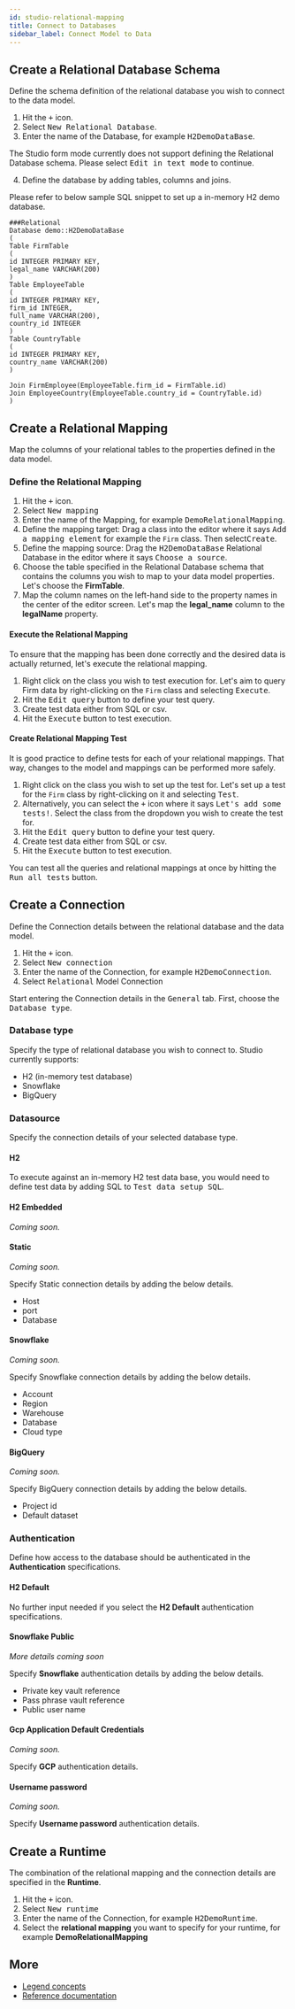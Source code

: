 ```yaml
---
id: studio-relational-mapping
title: Connect to Databases
sidebar_label: Connect Model to Data
---
```


## Create a Relational Database Schema

Define the schema definition of the relational database you wish to connect to the data model.

1. Hit the <kbd>+</kbd> icon.
2. Select <kbd>New Relational Database</kbd>.
3. Enter the name of the Database, for example <kbd>H2DemoDataBase</kbd>.

The Studio form mode currently does not support defining the Relational Database schema. Please select <kbd>Edit in text mode</kbd> to continue.

4. Define the database by adding tables, columns and joins.

Please refer to below sample SQL snippet to set up a in-memory H2 demo database.

```
###Relational
Database demo::H2DemoDataBase
(
Table FirmTable
(
id INTEGER PRIMARY KEY,
legal_name VARCHAR(200)
)
Table EmployeeTable
(
id INTEGER PRIMARY KEY,
firm_id INTEGER,
full_name VARCHAR(200),
country_id INTEGER
)
Table CountryTable
(
id INTEGER PRIMARY KEY,
country_name VARCHAR(200)
)

Join FirmEmployee(EmployeeTable.firm_id = FirmTable.id)
Join EmployeeCountry(EmployeeTable.country_id = CountryTable.id)
)
```

## Create a Relational Mapping

Map the columns of your relational tables to the properties defined in the data model.

### Define the Relational Mapping

1. Hit the <kbd>+</kbd> icon.
2. Select <kbd>New mapping</kbd>
3. Enter the name of the Mapping, for example <kbd>DemoRelationalMapping</kbd>.
4. Define the mapping target: Drag a class into the editor where it says <kbd>Add a mapping element</kbd> for example the `Firm` class. Then select<kbd>Create</kbd>.
5. Define the mapping source: Drag the <kbd>H2DemoDataBase</kbd> Relational Database in the editor where it says <kbd>Choose a source</kbd>.
6. Choose the table specified in the Relational Database schema that contains the columns you wish to map to your data model properties. Let's choose the **FirmTable**.
7. Map the column names on the left-hand side to the property names in the center of the editor screen. Let's map the **legal_name** column to the **legalName** property.

#### Execute the Relational Mapping

To ensure that the mapping has been done correctly and the desired data is actually returned, let's execute the relational mapping.

1. Right click on the class you wish to test execution for. Let's aim to query Firm data by right-clicking on the `Firm` class and selecting <kbd>Execute</kbd>.
2. Hit the <kbd>Edit query</kbd> button to define your test query.
3. Create test data either from SQL or csv.
4. Hit the <kbd>Execute</kbd> button to test execution.

#### Create Relational Mapping Test

It is good practice to define tests for each of your relational mappings. That way, changes to the model and mappings can be performed more safely.

1. Right click on the class you wish to set up the test for. Let's set up a test for the `Firm` class by right-clicking on it and selecting <kbd>Test</kbd>.
2. Alternatively, you can select the <kbd>+</kbd> icon where it says <kbd>Let's add some tests!</kbd>. Select the class from the dropdown you wish to create the test for.
3. Hit the <kbd>Edit query</kbd> button to define your test query.
4. Create test data either from SQL or csv.
5. Hit the <kbd>Execute</kbd> button to test execution.

You can test all the queries and relational mappings at once by hitting the <kbd>Run all tests</kbd> button.

## Create a Connection

Define the Connection details between the relational database and the data model.

1. Hit the <kbd>+</kbd> icon.
2. Select <kbd>New connection</kbd>
3. Enter the name of the Connection, for example <kbd>H2DemoConnection</kbd>.
4. Select <kbd>Relational</kbd> Model Connection

Start entering the Connection details in the <kbd>General</kbd> tab. First, choose the <kbd>Database type</kbd>.

### Database type

Specify the type of relational database you wish to connect to. Studio currently supports:

- H2 (in-memory test database)
- Snowflake
- BigQuery

### Datasource

Specify the connection details of your selected database type.

#### H2

To execute against an in-memory H2 test data base, you would need to define test data by adding SQL to <kbd>Test data setup SQL</kbd>.

#### H2 Embedded

_Coming soon._

#### Static

_Coming soon._

Specify Static connection details by adding the below details.

- Host
- port
- Database

#### Snowflake

_Coming soon._

Specify Snowflake connection details by adding the below details.

- Account
- Region
- Warehouse
- Database
- Cloud type

#### BigQuery

_Coming soon._

Specify BigQuery connection details by adding the below details.

- Project id
- Default dataset

### Authentication

Define how access to the database should be authenticated in the **Authentication** specifications.

#### H2 Default

No further input needed if you select the **H2 Default** authentication specifications.

#### Snowflake Public

_More details coming soon_

Specify **Snowflake** authentication details by adding the below details.

- Private key vault reference
- Pass phrase vault reference
- Public user name

#### Gcp Application Default Credentials

_Coming soon._

Specify **GCP** authentication details.

#### Username password

_Coming soon._

Specify **Username password** authentication details.

## Create a Runtime

The combination of the relational mapping and the connection details are specified in the **Runtime**.

1. Hit the <kbd>+</kbd> icon.
2. Select <kbd>New runtime</kbd>
3. Enter the name of the Connection, for example <kbd>H2DemoRuntime</kbd>.
4. Select the **relational mapping** you want to specify for your runtime, for example **DemoRelationalMapping**


## More
- [Legend concepts](../concepts/legend-concepts)
- [Reference documentation](../reference/legend-language)
